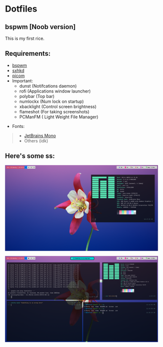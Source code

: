 # Dotfiles

## bspwm [Noob version]


This is my first rice.

## **Requirements:**

- [bspwm](https://wiki.archlinux.org/index.php/Bspwm)
- [sxhkd](https://wiki.archlinux.org/index.php/Sxhkd)
- [picom](https://wiki.archlinux.org/index.php/Picom)
- Important:
	- dunst (Notifcations daemon)
	- rofi (Applications window launcher)
	- polybar (Top bar)
	- numlockx (Num lock on startup)
	- xbacklight (Control screen brightness)
	- flameshot (For taking screenshots)
	- PCManFM ( Light Weight File Manager)

* Fonts:

> - [JetBrains Mono](https://www.jetbrains.com/lp/mono/)
> - Others (idk)

## Here's some ss:

![SimpleHome](/screenshots/cleaned-home.png) 

![Home](/screenshots/home.png) 



